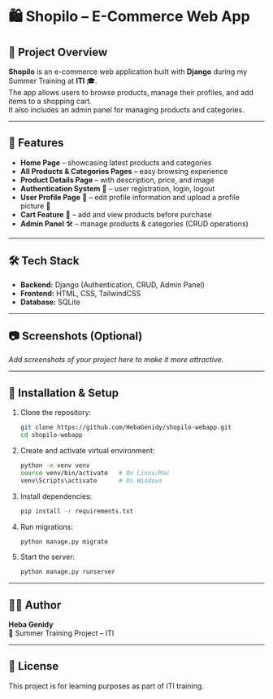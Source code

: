 # 🛍️ Shopilo – E-Commerce Web App

## 📌 Project Overview
**Shopilo** is an e-commerce web application built with **Django** during my Summer Training at **ITI** 🎓.  
The app allows users to browse products, manage their profiles, and add items to a shopping cart.  
It also includes an admin panel for managing products and categories.  

---

## 🚀 Features
- **Home Page** – showcasing latest products and categories  
- **All Products & Categories Pages** – easy browsing experience  
- **Product Details Page** – with description, price, and image  
- **Authentication System** 🔐 – user registration, login, logout  
- **User Profile Page** 👤 – edit profile information and upload a profile picture 📸  
- **Cart Feature** 🛒 – add and view products before purchase  
- **Admin Panel** 🛠️ – manage products & categories (CRUD operations)  

---

## 🛠️ Tech Stack
- **Backend:** Django (Authentication, CRUD, Admin Panel)  
- **Frontend:** HTML, CSS, TailwindCSS  
- **Database:** SQLite  

---

## 📷 Screenshots (Optional)
_Add screenshots of your project here to make it more attractive._  

---

## 📂 Installation & Setup
1. Clone the repository:  
   ```bash
   git clone https://github.com/HebaGenidy/shopilo-webapp.git
   cd shopilo-webapp
   ```
2. Create and activate virtual environment:  
   ```bash
   python -m venv venv
   source venv/bin/activate   # On Linux/Mac
   venv\Scripts\activate      # On Windows
   ```
3. Install dependencies:  
   ```bash
   pip install -r requirements.txt
   ```
4. Run migrations:  
   ```bash
   python manage.py migrate
   ```
5. Start the server:  
   ```bash
   python manage.py runserver
   ```

---

## 👩‍💻 Author
**Heba Genidy**  
💼 Summer Training Project – ITI  

---

## 🔖 License
This project is for learning purposes as part of ITI training.  
